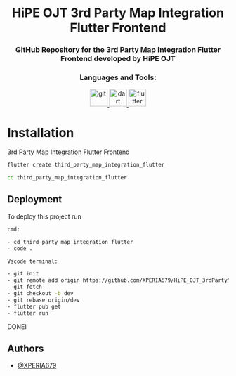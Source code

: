 <h1 align="center">HiPE OJT 3rd Party Map Integration Flutter Frontend</h1>
<h3 align="center">GitHub Repository for the 3rd Party Map Integration Flutter Frontend developed by HiPE OJT</h3>

<h3 align="center">Languages and Tools:</h3>
<p align="center"> <a href="https://git-scm.com/" target="_blank" rel="noreferrer"> <img src="https://www.vectorlogo.zone/logos/git-scm/git-scm-icon.svg" alt="git" width="40" height="40"/> </a> <a href="https://dart.dev" target="_blank" rel="noreferrer"> <img src="https://www.vectorlogo.zone/logos/dartlang/dartlang-icon.svg" alt="dart" width="40" height="40"/> </a> <a href="https://flutter.dev" target="_blank" rel="noreferrer"> <img src="https://www.vectorlogo.zone/logos/flutterio/flutterio-icon.svg" alt="flutter" width="40" height="40"/> </a> </p>


# Installation

3rd Party Map Integration Flutter Frontend


```bash
flutter create third_party_map_integration_flutter

cd third_party_map_integration_flutter
```
    
## Deployment

To deploy this project run
```bash
cmd:

- cd third_party_map_integration_flutter
- code .
```
```bash
Vscode terminal:

- git init
- git remote add origin https://github.com/XPERIA679/HiPE_OJT_3rdPartyMapIntegration-Frontend
- git fetch
- git checkout -b dev
- git rebase origin/dev
- flutter pub get
- flutter run
```
DONE!
## Authors

- [@XPERIA679](https://www.github.com/XPERIA679)
